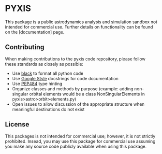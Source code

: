 # PYXIS
This package is a public astrodynamics analysis and simulation sandbox not intended for commercial use.  Further details
on functionality can be found on the [documentation] page.

## Contributing
When making contributions to the pyxis code repository, please follow these standards as closely as possible:
- Use [black](https://pypi.org/project/black/) to format all python code
- Use [Google Style](https://www.sphinx-doc.org/en/master/usage/extensions/example_google.html) docstrings for code documentation
- Use [PEP484](https://peps.python.org/pep-0484/) type hinting
- Organize classes and methods by purpose (example: adding non-singular orbital elements would be a class NonSingularElements in pyxis>astro>orbit>elements.py)
- Open issues to allow discussion of the appropriate structure when meaningful destinations do not exist

## License
This packages is not intended for commercial use; however, it is not strictly prohibited.  Insead, you may use this package for commercial use
assuming you make any source code publicly available when using this package.
